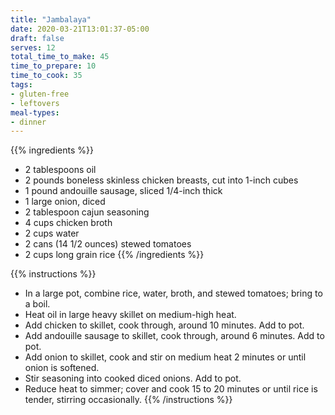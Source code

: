 ```yaml
---
title: "Jambalaya"
date: 2020-03-21T13:01:37-05:00
draft: false
serves: 12
total_time_to_make: 45
time_to_prepare: 10
time_to_cook: 35
tags:
- gluten-free
- leftovers
meal-types:
- dinner
---
```


{{% ingredients %}}
- 2 tablespoons oil
- 2 pounds boneless skinless chicken breasts, cut into 1-inch cubes
- 1 pound andouille sausage, sliced 1/4-inch thick
- 1 large onion, diced
- 2 tablespoon cajun seasoning
- 4 cups chicken broth
- 2 cups water
- 2 cans (14 1/2 ounces) stewed tomatoes
- 2 cups long grain rice
{{% /ingredients %}}

{{% instructions %}}
- In a large pot, combine rice, water, broth, and stewed tomatoes; bring to a boil.
- Heat oil in large heavy skillet on medium-high heat.
- Add chicken to skillet, cook through, around 10 minutes. Add to pot.
- Add andouille sausage to skillet, cook through, around 6 minutes. Add to pot.
- Add onion to skillet, cook and stir on medium heat 2 minutes or until onion is softened.
- Stir seasoning into cooked diced onions. Add to pot.
- Reduce heat to simmer; cover and cook 15 to 20 minutes or until rice is tender, stirring occasionally.
{{% /instructions %}}
